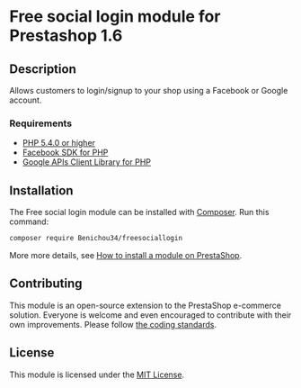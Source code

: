 # Free social login module for Prestashop 1.6

## Description

Allows customers to login/signup to your shop using a Facebook or Google account.

### Requirements

* [PHP 5.4.0 or higher](http://www.php.net/)
* [Facebook SDK for PHP](https://github.com/facebook/facebook-php-sdk-v4)
* [Google APIs Client Library for PHP](https://github.com/google/google-api-php-client)

## Installation

The Free social login module can be installed with [Composer](https://getcomposer.org/). Run this command:

```sh
composer require Benichou34/freesociallogin
```

More more details, see [How to install a module on PrestaShop](http://addons.prestashop.com/en/content/21-how-to).

## Contributing

This module is an open-source extension to the PrestaShop e-commerce solution. Everyone is welcome and even encouraged to contribute with their own improvements.
Please follow [the coding standards](http://doc.prestashop.com/display/PS16/Coding+Standards).

## License

This module is licensed under the [MIT License](http://opensource.org/licenses/MIT).